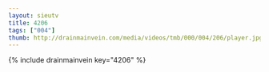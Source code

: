 ```yaml
--- 
layout: sieutv
title: 4206
tags: ["004"]
thumb: http://drainmainvein.com/media/videos/tmb/000/004/206/player.jpg
---
```

{% include drainmainvein key="4206" %} 
